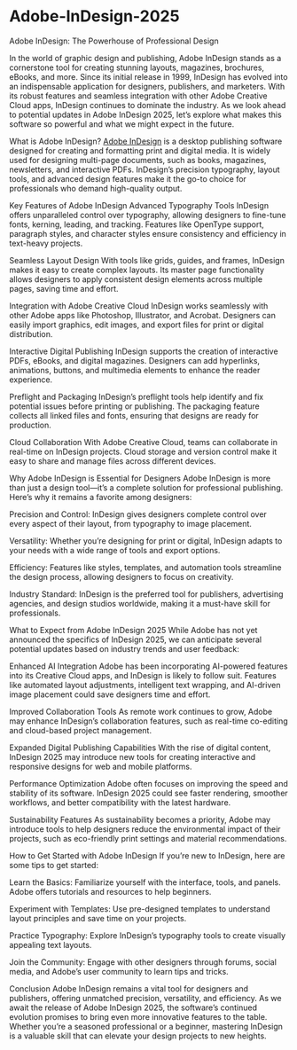 # Adobe-InDesign-2025



Adobe InDesign: The Powerhouse of Professional Design

In the world of graphic design and publishing, Adobe InDesign stands as a cornerstone tool for creating stunning layouts, magazines, brochures, eBooks, and more. Since its initial release in 1999, InDesign has evolved into an indispensable application for designers, publishers, and marketers. With its robust features and seamless integration with other Adobe Creative Cloud apps, InDesign continues to dominate the industry. As we look ahead to potential updates in Adobe InDesign 2025, let’s explore what makes this software so powerful and what we might expect in the future.

What is Adobe InDesign?
[Adobe InDesign](https://activatorofficial.com/adobe-indesign-for-windows/) is a desktop publishing software designed for creating and formatting print and digital media. It is widely used for designing multi-page documents, such as books, magazines, newsletters, and interactive PDFs. InDesign’s precision typography, layout tools, and advanced design features make it the go-to choice for professionals who demand high-quality output.

Key Features of Adobe InDesign
Advanced Typography Tools
InDesign offers unparalleled control over typography, allowing designers to fine-tune fonts, kerning, leading, and tracking. Features like OpenType support, paragraph styles, and character styles ensure consistency and efficiency in text-heavy projects.

Seamless Layout Design
With tools like grids, guides, and frames, InDesign makes it easy to create complex layouts. Its master page functionality allows designers to apply consistent design elements across multiple pages, saving time and effort.

Integration with Adobe Creative Cloud
InDesign works seamlessly with other Adobe apps like Photoshop, Illustrator, and Acrobat. Designers can easily import graphics, edit images, and export files for print or digital distribution.

Interactive Digital Publishing
InDesign supports the creation of interactive PDFs, eBooks, and digital magazines. Designers can add hyperlinks, animations, buttons, and multimedia elements to enhance the reader experience.

Preflight and Packaging
InDesign’s preflight tools help identify and fix potential issues before printing or publishing. The packaging feature collects all linked files and fonts, ensuring that designs are ready for production.

Cloud Collaboration
With Adobe Creative Cloud, teams can collaborate in real-time on InDesign projects. Cloud storage and version control make it easy to share and manage files across different devices.

Why Adobe InDesign is Essential for Designers
Adobe InDesign is more than just a design tool—it’s a complete solution for professional publishing. Here’s why it remains a favorite among designers:

Precision and Control: InDesign gives designers complete control over every aspect of their layout, from typography to image placement.

Versatility: Whether you’re designing for print or digital, InDesign adapts to your needs with a wide range of tools and export options.

Efficiency: Features like styles, templates, and automation tools streamline the design process, allowing designers to focus on creativity.

Industry Standard: InDesign is the preferred tool for publishers, advertising agencies, and design studios worldwide, making it a must-have skill for professionals.

What to Expect from Adobe InDesign 2025
While Adobe has not yet announced the specifics of InDesign 2025, we can anticipate several potential updates based on industry trends and user feedback:

Enhanced AI Integration
Adobe has been incorporating AI-powered features into its Creative Cloud apps, and InDesign is likely to follow suit. Features like automated layout adjustments, intelligent text wrapping, and AI-driven image placement could save designers time and effort.

Improved Collaboration Tools
As remote work continues to grow, Adobe may enhance InDesign’s collaboration features, such as real-time co-editing and cloud-based project management.

Expanded Digital Publishing Capabilities
With the rise of digital content, InDesign 2025 may introduce new tools for creating interactive and responsive designs for web and mobile platforms.

Performance Optimization
Adobe often focuses on improving the speed and stability of its software. InDesign 2025 could see faster rendering, smoother workflows, and better compatibility with the latest hardware.

Sustainability Features
As sustainability becomes a priority, Adobe may introduce tools to help designers reduce the environmental impact of their projects, such as eco-friendly print settings and material recommendations.

How to Get Started with Adobe InDesign
If you’re new to InDesign, here are some tips to get started:

Learn the Basics: Familiarize yourself with the interface, tools, and panels. Adobe offers tutorials and resources to help beginners.

Experiment with Templates: Use pre-designed templates to understand layout principles and save time on your projects.

Practice Typography: Explore InDesign’s typography tools to create visually appealing text layouts.

Join the Community: Engage with other designers through forums, social media, and Adobe’s user community to learn tips and tricks.

Conclusion
Adobe InDesign remains a vital tool for designers and publishers, offering unmatched precision, versatility, and efficiency. As we await the release of Adobe InDesign 2025, the software’s continued evolution promises to bring even more innovative features to the table. Whether you’re a seasoned professional or a beginner, mastering InDesign is a valuable skill that can elevate your design projects to new heights.
